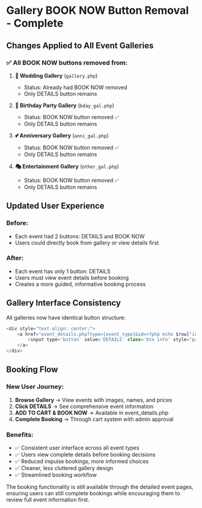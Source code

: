 # Gallery BOOK NOW Button Removal - Complete

## Changes Applied to All Event Galleries

### ✅ **All BOOK NOW buttons removed from:**

1. **🎊 Wedding Gallery** (`gallery.php`) 
   - Status: Already had BOOK NOW removed
   - Only DETAILS button remains

2. **🎂 Birthday Party Gallery** (`bday_gal.php`)
   - Status: BOOK NOW button removed ✅
   - Only DETAILS button remains

3. **💕 Anniversary Gallery** (`anni_gal.php`)
   - Status: BOOK NOW button removed ✅
   - Only DETAILS button remains

4. **🎭 Entertainment Gallery** (`other_gal.php`)
   - Status: BOOK NOW button removed ✅
   - Only DETAILS button remains

## Updated User Experience

### **Before:**
- Each event had 2 buttons: DETAILS and BOOK NOW
- Users could directly book from gallery or view details first

### **After:**
- Each event has only 1 button: DETAILS
- Users must view event details before booking
- Creates a more guided, informative booking process

## Gallery Interface Consistency

All galleries now have identical button structure:
```php
<div style="text-align: center;">
    <a href="event_details.php?type=[event_type]&id=<?php echo $row['id']; ?>" style="display: inline-block;">
        <input type='button' value='DETAILS' class='btn info' style="padding: 8px 16px; font-size: 12px;"/>
    </a>
</div>
```

## Booking Flow

### **New User Journey:**
1. **Browse Gallery** → View events with images, names, and prices
2. **Click DETAILS** → See comprehensive event information
3. **ADD TO CART & BOOK NOW** → Available in event_details.php
4. **Complete Booking** → Through cart system with admin approval

### **Benefits:**
- ✅ Consistent user interface across all event types
- ✅ Users view complete details before booking decisions
- ✅ Reduced impulse bookings, more informed choices
- ✅ Cleaner, less cluttered gallery design
- ✅ Streamlined booking workflow

The booking functionality is still available through the detailed event pages, ensuring users can still complete bookings while encouraging them to review full event information first.
